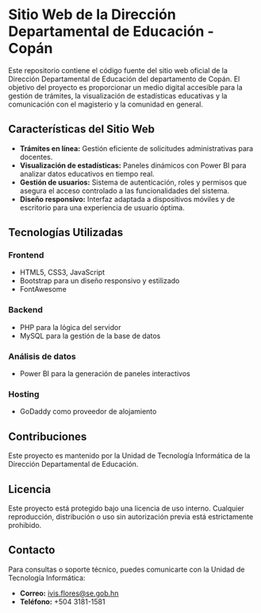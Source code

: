 # **Sitio Web de la Dirección Departamental de Educación - Copán**

Este repositorio contiene el código fuente del sitio web oficial de la Dirección Departamental de Educación del departamento de Copán. El objetivo del proyecto es proporcionar un medio digital accesible para la gestión de trámites, la visualización de estadísticas educativas y la comunicación con el magisterio y la comunidad en general.

## **Características del Sitio Web**

- **Trámites en línea:** Gestión eficiente de solicitudes administrativas para docentes.
- **Visualización de estadísticas:** Paneles dinámicos con Power BI para analizar datos educativos en tiempo real.
- **Gestión de usuarios:** Sistema de autenticación, roles y permisos que asegura el acceso controlado a las funcionalidades del sistema.
- **Diseño responsivo:** Interfaz adaptada a dispositivos móviles y de escritorio para una experiencia de usuario óptima.

## **Tecnologías Utilizadas**

### **Frontend**

- HTML5, CSS3, JavaScript
- Bootstrap para un diseño responsivo y estilizado
- FontAwesome

### **Backend**

- PHP para la lógica del servidor
- MySQL para la gestión de la base de datos

### **Análisis de datos**

- Power BI para la generación de paneles interactivos

### **Hosting**

- GoDaddy como proveedor de alojamiento

## **Contribuciones**

Este proyecto es mantenido por la Unidad de Tecnología Informática de la Dirección Departamental de Educación.

## **Licencia**

Este proyecto está protegido bajo una licencia de uso interno. Cualquier reproducción, distribución o uso sin autorización previa está estrictamente prohibido.

## **Contacto**

Para consultas o soporte técnico, puedes comunicarte con la Unidad de Tecnología Informática:

- **Correo:** ivis.flores@se.gob.hn
- **Teléfono:** +504 3181-1581
